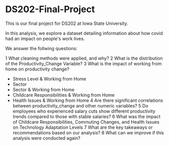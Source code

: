# DS202-Final-Project

This is our final project for DS202 at Iowa State University.

In this analysis, we explore a dataset detailing information about how covid had an impact on people's work lives.

We answer the follwing questions:

1 What cleaning methods were applied, and why?
2 What is the distribution of the Productivity_Change Variable? 
3 What is the impact of working from home on productivity change?
-   Stress Level & Working from Home
-   Sector
-   Sector & Working from Home
-   Childcare Responsibilities & Working from Home
-   Health Issues & Working from Home
4 Are there significant correlations between productivity_change and other numeric variables? 
5 Do employees who experienced salary cuts show different productivity trends compared to those with stable salaries?
6 What was the impact of Childcare Responsibilities, Commuting Changes, and Health Issues on Technology Adaptation Levels
7 What are the key takeaways or recommendations based on our analysis?
8 What can we improve if this analysis were conducted again?
